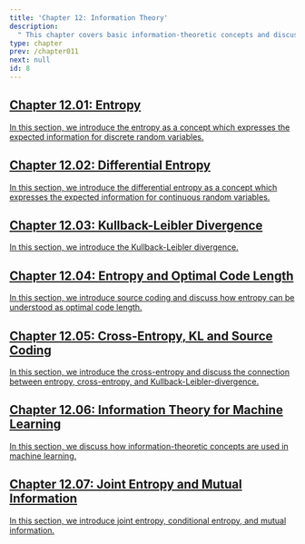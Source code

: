 ```yaml
---
title: 'Chapter 12: Information Theory'
description:
  " This chapter covers basic information-theoretic concepts and discusses their relation to machine learning." 
type: chapter
prev: /chapter011
next: null
id: 8
---
```



<section class="c72e2d57">
  <h2 class="_5e0ebe7a">
  <a class="_46224d00 _7e2d93b5" href="/chapter12-01-info-entropy">Chapter 12.01: Entropy</a>

  </h2>
  <p class="de526628">
  <a class="_46224d00 _7e2d93b5" href="/chapter12-01-info-entropy"> In this section, we introduce the entropy as a concept which expresses the expected information for discrete random variables. </a>
  </p>
</section>





<section class="c72e2d57">
  <h2 class="_5e0ebe7a">
  <a class="_46224d00 _7e2d93b5" href="/chapter12-02-info-diffent">Chapter 12.02: Differential Entropy</a>

  </h2>
  <p class="de526628">
  <a class="_46224d00 _7e2d93b5" href="/chapter12-02-info-diffent"> In this section, we introduce the differential entropy as a concept which expresses the expected information for continuous random variables. </a>
  </p>
</section>





<section class="c72e2d57">
  <h2 class="_5e0ebe7a">
  <a class="_46224d00 _7e2d93b5" href="/chapter12-03-info-kl">Chapter 12.03: Kullback-Leibler Divergence</a>

  </h2>
  <p class="de526628">
  <a class="_46224d00 _7e2d93b5" href="/chapter12-03-info-kl"> In this section, we introduce the Kullback-Leibler divergence. </a>
  </p>
</section>





<section class="c72e2d57">
  <h2 class="_5e0ebe7a">
  <a class="_46224d00 _7e2d93b5" href="/chapter12-04-info-sourcecoding">Chapter 12.04: Entropy and Optimal Code Length</a>

  </h2>
  <p class="de526628">
  <a class="_46224d00 _7e2d93b5" href="/chapter12-04-info-sourcecoding"> In this section, we introduce source coding and discuss how entropy can be understood as optimal code length. </a>
  </p>
</section>





<section class="c72e2d57">
  <h2 class="_5e0ebe7a">
  <a class="_46224d00 _7e2d93b5" href="/chapter12-05-info-cross-entropy-kld">Chapter 12.05: Cross-Entropy, KL and Source Coding</a>

  </h2>
  <p class="de526628">
  <a class="_46224d00 _7e2d93b5" href="/chapter12-05-info-cross-entropy-kld"> In this section, we introduce the cross-entropy and discuss the connection between entropy, cross-entropy, and Kullback-Leibler-divergence. </a>
  </p>
</section>





<section class="c72e2d57">
  <h2 class="_5e0ebe7a">
  <a class="_46224d00 _7e2d93b5" href="/chapter12-06-info-ml">Chapter 12.06: Information Theory for Machine Learning</a>

  </h2>
  <p class="de526628">
  <a class="_46224d00 _7e2d93b5" href="/chapter12-06-info-ml"> In this section, we discuss how information-theoretic concepts are used in machine learning. </a>
  </p>
</section>





<section class="c72e2d57">
  <h2 class="_5e0ebe7a">
  <a class="_46224d00 _7e2d93b5" href="/chapter12-07-info-mutual-info">Chapter 12.07: Joint Entropy and Mutual Information</a>

  </h2>
  <p class="de526628">
  <a class="_46224d00 _7e2d93b5" href="/chapter12-07-info-mutual-info"> In this section, we introduce joint entropy, conditional entropy, and mutual information. </a>
  </p>
</section>




